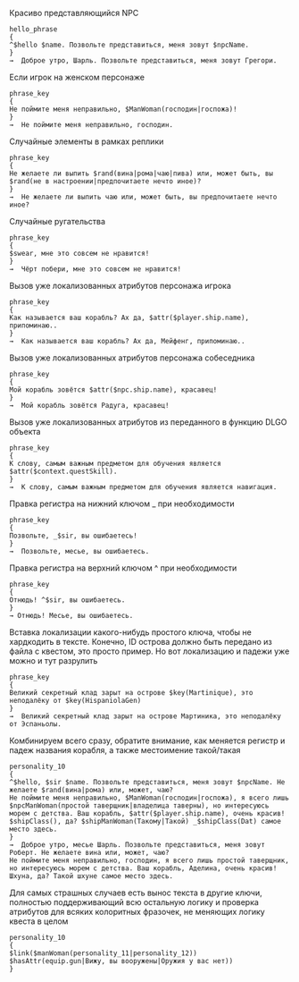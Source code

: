 

Красиво представляющийся NPC
```
hello_phrase
{
^$hello $name. Позвольте представиться, меня зовут $npcName.
}
→  Доброе утро, Шарль. Позвольте представиться, меня зовут Грегори.
```

Если игрок на женском персонаже
```
phrase_key
{
Не поймите меня неправильно, $ManWoman(господин|госпожа)!
}
→  Не поймите меня неправильно, господин.
```

Случайные элементы в рамках реплики
```
phrase_key
{
Не желаете ли выпить $rand(вина|рома|чаю|пива) или, может быть, вы $rand(не в настроении|предпочитаете нечто иное)?
}
→  Не желаете ли выпить чаю или, может быть, вы предпочитаете нечто иное?
```

Случайные ругательства
```
phrase_key
{
$swear, мне это совсем не нравится! 
}
→  Чёрт побери, мне это совсем не нравится! 
```

Вызов уже локализованных атрибутов персонажа игрока
```
phrase_key
{
Как называется ваш корабль? Ах да, $attr($player.ship.name), припоминаю..
}
→  Как называется ваш корабль? Ах да, Мейфенг, припоминаю..
```

Вызов уже локализованных атрибутов  персонажа собеседника
```
phrase_key
{
Мой корабль зовётся $attr($npc.ship.name), красавец!
}
→  Мой корабль зовётся Радуга, красавец!
```

Вызов уже локализованных атрибутов из переданного в функцию DLGO объекта
```
phrase_key
{
К слову, самым важным предметом для обучения является $attr($context.questSkill).
}
→  К слову, самым важным предметом для обучения является навигация.
```

Правка регистра на нижний ключом _ при необходимости
```
phrase_key
{
Позвольте, _$sir, вы ошибаетесь!
}
→  Позвольте, месье, вы ошибаетесь.
```

Правка регистра на верхний ключом ^ при необходимости
```
phrase_key
{
Отнюдь! ^$sir, вы ошибаетесь.
}
→ Отнюдь! Месье, вы ошибаетесь.
```

Вставка локализации какого-нибудь простого ключа, чтобы не хардкодить в тексте. Конечно, ID острова должно быть передано из файла с квестом, это просто пример. Но вот локализацию и падежи уже можно и тут разрулить
```
phrase_key
{
Великий секретный клад зарыт на острове $key(Martinique), это неподалёку от $key(HispaniolaGen)
}
→  Великий секретный клад зарыт на острове Мартиника, это неподалёку от Эспаньолы.
```

Комбинируем всего сразу, обратите внимание, как меняется регистр и падеж названия корабля, а также местоимение такой/такая
```
personality_10
{
^$hello, $sir $name. Позвольте представиться, меня зовут $npcName. Не желаете $rand(вина|рома) или, может, чаю?
Не поймите меня неправильно, $ManWoman(господин|госпожа), я всего лишь $npcManWoman(простой таверщник|владелица таверны), но интересуюсь морем с детства. Ваш корабль, $attr($player.ship.name), очень красив!
$shipClass(), да? $shipManWoman(Такому|Такой) _$shipClass(Dat) самое место здесь.
}
→  Доброе утро, месье Шарль. Позвольте представиться, меня зовут Роберт. Не желаете вина или, может, чаю?
Не поймите меня неправильно, господин, я всего лишь простой таверщник, но интересуюсь морем с детства. Ваш корабль, Аделина, очень красив!
Шхуна, да? Такой шхуне самое место здесь.
```

Для самых страшных случаев есть вынос текста в другие ключи, полностью поддерживающий всю остальную логику и проверка атрибутов для всяких колоритных фразочек, не меняющих логику квеста в целом
```
personality_10
{
$link($manWoman(personality_11|personality_12))
$hasAttr(equip.gun|Вижу, вы вооружены|Оружия у вас нет))
}
```
